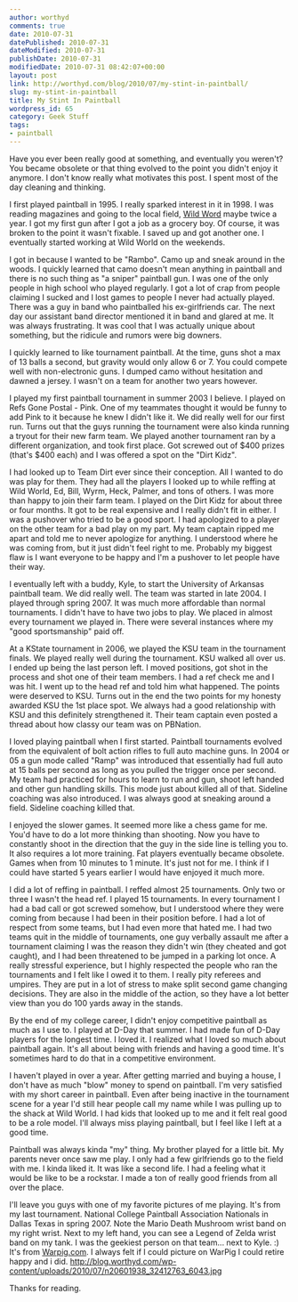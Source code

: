 ```yaml
---
author: worthyd
comments: true
date: 2010-07-31 
datePublished: 2010-07-31  
dateModified: 2010-07-31 
publishDate: 2010-07-31  
modifiedDate: 2010-07-31 08:42:07+00:00
layout: post
link: http://worthyd.com/blog/2010/07/my-stint-in-paintball/
slug: my-stint-in-paintball
title: My Stint In Paintball
wordpress_id: 65
category: Geek Stuff 
tags:
- paintball
---
```


Have you ever been really good at something, and eventually you weren't?  You became obsolete or that thing evolved to the point you didn't enjoy it anymore.  I don't know really what motivates this post.  I spent most of the day cleaning and thinking.  

I first played paintball in 1995. I really sparked interest in it in 1998.  I was reading magazines and going to the local field, [Wild Word](http://wildworldpaintball.com/) maybe twice a year.  I got my first gun after I got a job as a grocery boy. Of course, it was broken to the point it wasn't fixable.  I saved up and got another one. I eventually started working at Wild World on the weekends. 
<!-- more -->

I got in because I wanted to be "Rambo". Camo up and sneak around in the woods. I quickly learned that camo doesn't mean anything in paintball and there is no such thing as "a sniper" paintball gun. I was one of the only people in high school who played regularly. I got a lot of crap from people claiming I sucked and I lost games to people I never had actually played.  There was a guy in band who paintballed his ex-girlfriends car. The next day our assistant band director mentioned it in band and glared at me.  It was always frustrating.  It was cool that I was actually unique about something, but the ridicule and rumors were big downers.

I quickly learned to like tournament paintball. At the time, guns shot a max of 13 balls a second, but gravity would only allow 6 or 7.  You could compete well with non-electronic guns.  I dumped camo without hesitation and dawned a jersey.  I wasn't on a team for another two years however.  

I played my first paintball tournament in summer 2003 I believe.  I played on Refs Gone Postal - Pink.  One of my teammates thought it would be funny to add Pink to it because he knew I didn't like it.   We did really well for our first run.  Turns out that the guys running the tournament were also kinda running a tryout for their new farm team.  We played another tournament ran by a different organization, and took first place. Got screwed out of $400 prizes (that's $400 each) and I was offered a spot on the "Dirt Kidz".

I had looked up to Team Dirt ever since their conception. All I wanted to do was play for them.  They had all the players I looked up to while reffing at Wild World, Ed, Bill, Wyrm, Heck, Palmer, and tons of others.  I was more than happy to join their farm team.  I played on the Dirt Kidz for about three or four months.  It got to be real expensive and I really didn't fit in either.  I was a pushover who tried to be a good sport.  I had apologized to a player on the other team for a bad play on my part.  My team captain ripped me apart and told me to never apologize for anything.  I understood where he was coming from, but it just didn't feel right to me.  Probably my biggest flaw is I want everyone to be happy and I'm a pushover to let people have their way.

I eventually left with a buddy, Kyle, to start the University of Arkansas paintball team.  We did really well.  The team was started in late 2004. I played through spring 2007.  It was much more affordable than normal tournaments.  I didn't have to have two jobs to play.  We placed in almost every tournament we played in.  There were several instances where my "good sportsmanship" paid off.

At a KState tournament in 2006, we played the KSU team in the tournament finals.  We played really well during the tournament.  KSU walked all over us.  I ended up being the last person left. I moved positions, got shot in the process and shot one of their team members. I had a ref check me and I was hit.  I went up to the head ref and told him what happened.  The points were deserved to KSU.  Turns out in the end the two points for my honesty awarded KSU the 1st place spot.  We always had a good relationship with KSU and this definitely strengthened it.  Their team captain even posted a thread about how classy our team was on PBNation.  

I loved playing paintball when I first started.  Paintball tournaments evolved from the equivalent of bolt action rifles to full auto machine guns.  In 2004 or 05 a gun mode called "Ramp" was introduced that essentially had full auto at 15 balls per second as long as you pulled the trigger once per second. My team had practiced for hours to learn to run and gun, shoot left handed and other gun handling skills.  This mode just about killed all of that.  Sideline coaching was also introduced.  I was always good at sneaking around a field. Sideline coaching killed that. 

I enjoyed the slower games.  It seemed more like a chess game for me. You'd have to do a lot more thinking than shooting. Now you have to constantly shoot in the direction that the guy in the side line is telling you to.  It also requires a lot more training.  Fat players eventually became obsolete.  Games when from 10 minutes to 1 minute.  It's just not for me.  I think if I could have started 5 years earlier I would have enjoyed it much more.

I did a lot of reffing in paintball. I reffed almost 25 tournaments.  Only two or three I wasn't the head ref.  I played 15 tournaments.  In every tournament I had a bad call or got screwed somehow, but I understood where they were coming from because I had been in their position before.  I had a lot of respect from some teams, but I had even more that hated me.  I had two teams quit in the middle of tournaments, one guy verbally assault me after a tournament claiming I was the reason they didn't win (they cheated and got caught), and I had been threatened to be jumped in a parking lot once.  A really stressful experience, but I highly respected the people who ran the tournaments and I felt like I owed it to them.  I really pity referees and umpires. They are put in a lot of stress to make split second game changing decisions. They are also in the middle of the action, so they have a lot better view than you do 100 yards away in the stands.

By the end of my college career, I didn't enjoy competitive paintball as much as I use to.  I played at D-Day that summer.  I had made fun of D-Day players for the longest time.  I loved it. I realized what I loved so much about paintball again.   It's all about being with friends and having a good time. It's sometimes hard to do that in a competitive environment. 

I haven't played in over a year.  After getting married and buying a house, I don't have as much "blow" money to spend on paintball.  I'm very satisfied with my short career in paintball.  Even after being inactive in the tournament scene for a year I'd still hear people call my name while I was pulling up to the shack at Wild World. I had kids that looked up to me and it felt real good to be a role model.  I'll always miss playing paintball, but I feel like I left at a good time. 

Paintball was always kinda "my" thing. My brother played for a little bit. My parents never once saw me play.  I only had a few girlfriends go to the field with me.  I kinda liked it. It was like a second life.  I had a feeling what it would be like to be a rockstar.  I made a ton of really good friends from all over the place. 

I'll leave you guys with one of my favorite pictures of me playing. It's from my last tournament. National College Paintball Association Nationals in Dallas Texas in spring 2007.  Note the Mario Death Mushroom wrist band on my right wrist. Next to my left hand, you can see a Legend of Zelda wrist band on my tank. I was the geekiest person on that team... next to Kyle. :)  It's from [Warpig.com](http://warpig.com/).  I always felt if I could picture on WarPig I could retire happy and i did. 
http://blog.worthyd.com/wp-content/uploads/2010/07/n20601938_32412763_6043.jpg

Thanks for reading.
